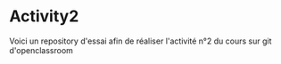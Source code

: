 # Activity2
Voici un repository d'essai afin de réaliser l'activité n°2 du cours sur git d'openclassroom
